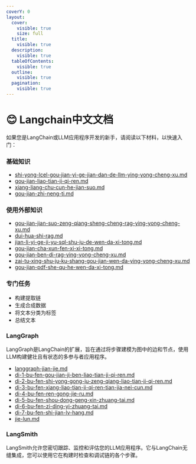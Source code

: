 ```yaml
---
coverY: 0
layout:
  cover:
    visible: true
    size: full
  title:
    visible: true
  description:
    visible: true
  tableOfContents:
    visible: true
  outline:
    visible: true
  pagination:
    visible: true
---
```


# 😊 Langchain中文文档



如果您是LangChain或LLM应用程序开发的新手，请阅读以下材料，以快速入门：

### 基础知识

* &#x20;[shi-yong-lcel-gou-jian-yi-ge-jian-dan-de-llm-ying-yong-cheng-xu.md](langchain-zhong-wen-wen-dang/shi-yong-lcel-gou-jian-yi-ge-jian-dan-de-llm-ying-yong-cheng-xu.md "mention")
* &#x20;[gou-jian-liao-tian-ji-qi-ren.md](langchain-zhong-wen-wen-dang/gou-jian-liao-tian-ji-qi-ren.md "mention")
* [xiang-liang-chu-cun-he-jian-suo.md](langchain-zhong-wen-wen-dang/xiang-liang-chu-cun-he-jian-suo.md "mention")
* [gou-jian-zhi-neng-ti.md](langchain-zhong-wen-wen-dang/gou-jian-zhi-neng-ti.md "mention")

### 使用外部知识

* [gou-jian-jian-suo-zeng-qiang-sheng-cheng-rag-ying-yong-cheng-xu.md](langchain-zhong-wen-wen-dang/gou-jian-jian-suo-zeng-qiang-sheng-cheng-rag-ying-yong-cheng-xu.md "mention")
* [dui-hua-shi-rag.md](langchain-zhong-wen-wen-dang/dui-hua-shi-rag.md "mention")
* [jian-li-yi-ge-ji-yu-sql-shu-ju-de-wen-da-xi-tong.md](langchain-zhong-wen-wen-dang/jian-li-yi-ge-ji-yu-sql-shu-ju-de-wen-da-xi-tong.md "mention")
* [gou-jian-cha-xun-fen-xi-xi-tong.md](langchain-zhong-wen-wen-dang/gou-jian-cha-xun-fen-xi-xi-tong.md "mention")
* [gou-jian-ben-di-rag-ying-yong-cheng-xu.md](langchain-zhong-wen-wen-dang/gou-jian-ben-di-rag-ying-yong-cheng-xu.md "mention")
* [zai-tu-xing-shu-ju-ku-shang-gou-jian-wen-da-ying-yong-cheng-xu.md](langchain-zhong-wen-wen-dang/zai-tu-xing-shu-ju-ku-shang-gou-jian-wen-da-ying-yong-cheng-xu.md "mention")
* [gou-jian-pdf-she-qu-he-wen-da-xi-tong.md](langchain-zhong-wen-wen-dang/gou-jian-pdf-she-qu-he-wen-da-xi-tong.md "mention")

### 专门任务

* 构建提取链
* 生成合成数据
* 将文本分类为标签
* 总结文本

### LangGraph <a href="#langgraph" id="langgraph"></a>

LangGraph是LangChain的扩展，旨在通过将步骤建模为图中的边和节点，使用LLM构建健壮且有状态的多参与者应用程序。

* [langgraph-jian-jie.md](langgraph-zhong-wen-wen-dang/langgraph-jian-jie.md "mention")
* [di-1-bu-fen-gou-jian-ji-ben-liao-tian-ji-qi-ren.md](langgraph-zhong-wen-wen-dang/di-1-bu-fen-gou-jian-ji-ben-liao-tian-ji-qi-ren.md "mention")
* [di-2-bu-fen-shi-yong-gong-ju-zeng-qiang-liao-tian-ji-qi-ren.md](langgraph-zhong-wen-wen-dang/di-2-bu-fen-shi-yong-gong-ju-zeng-qiang-liao-tian-ji-qi-ren.md "mention")
* [di-3-bu-fen-xiang-liao-tian-ji-qi-ren-tian-jia-nei-cun.md](langgraph-zhong-wen-wen-dang/di-3-bu-fen-xiang-liao-tian-ji-qi-ren-tian-jia-nei-cun.md "mention")
* [di-4-bu-fen-ren-gong-jie-ru.md](langgraph-zhong-wen-wen-dang/di-4-bu-fen-ren-gong-jie-ru.md "mention")
* [di-5-bu-fen-shou-dong-geng-xin-zhuang-tai.md](langgraph-zhong-wen-wen-dang/di-5-bu-fen-shou-dong-geng-xin-zhuang-tai.md "mention")
* [di-6-bu-fen-zi-ding-yi-zhuang-tai.md](langgraph-zhong-wen-wen-dang/di-6-bu-fen-zi-ding-yi-zhuang-tai.md "mention")
* [di-7-bu-fen-shi-jian-lv-hang.md](langgraph-zhong-wen-wen-dang/di-7-bu-fen-shi-jian-lv-hang.md "mention")
* [jie-lun.md](langgraph-zhong-wen-wen-dang/jie-lun.md "mention")

### LangSmith <a href="#langsmith" id="langsmith"></a>

LangSmith允许您密切跟踪、监控和评估您的LLM应用程序。它与LangChain无缝集成，您可以使用它在构建时检查和调试链的各个步骤。
